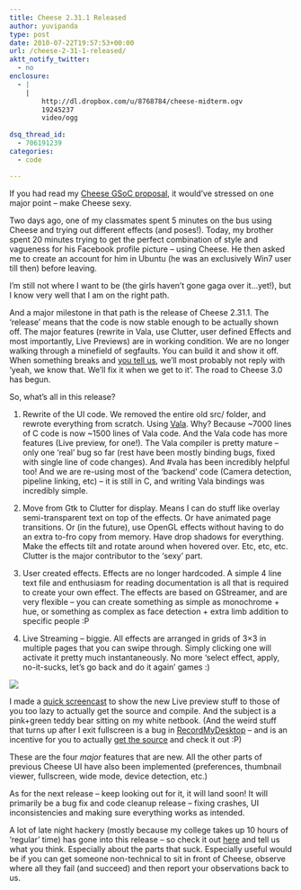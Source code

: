 ```yaml
---
title: Cheese 2.31.1 Released
author: yuvipanda
type: post
date: 2010-07-22T19:57:53+00:00
url: /cheese-2-31-1-released/
aktt_notify_twitter:
  - no
enclosure:
  - |
    |
        http://dl.dropbox.com/u/8768784/cheese-midterm.ogv
        19245237
        video/ogg
        
dsq_thread_id:
  - 706191239
categories:
  - code

---
```

If you had read my [Cheese GSoC proposal][1], it would&#8217;ve stressed on one major point &#8211; make Cheese sexy.

Two days ago, one of my classmates spent 5 minutes on the bus using Cheese and trying out different effects (and poses!). Today, my brother spent 20 minutes trying to get the perfect combination of style and vagueness for his Facebook profile picture &#8211; using Cheese. He then asked me to create an account for him in Ubuntu (he was an exclusively Win7 user till then) before leaving.

I&#8217;m still not where I want to be (the girls haven&#8217;t gone gaga over it&#8230;yet!), but I know very well that I am on the right path.

And a major milestone in that path is the release of Cheese 2.31.1. The &#8216;release&#8217; means that the code is now stable enough to be actually shown off. The major features (rewrite in Vala, use Clutter, user defined Effects and most importantly, Live Previews) are in working condition. We are no longer walking through a minefield of segfaults. You can build it and show it off. When something breaks and [you tell us][2], we&#8217;ll most probably not reply with &#8216;yeah, we know that. We&#8217;ll fix it when we get to it&#8217;. The road to Cheese 3.0 has begun.

So, what&#8217;s all in this release?

  1. Rewrite of the UI code. We removed the entire old src/ folder, and rewrote everything from scratch. Using [Vala][3]. Why? Because ~7000 lines of C code is now ~1500 lines of Vala code. And the Vala code has more features (Live preview, for one!). The Vala compiler is pretty mature &#8211; only one &#8216;real&#8217; bug so far (rest have been mostly binding bugs, fixed with single line of code changes). And #vala has been incredibly helpful too! And we are re-using most of the &#8216;backend&#8217; code (Camera detection, pipeline linking, etc) &#8211; it is still in C, and writing Vala bindings was incredibly simple.

  2. Move from Gtk to Clutter for display. Means I can do stuff like overlay semi-transparent text on top of the effects. Or have animated page transitions. Or (in the future), use OpenGL effects without having to do an extra to-fro copy from memory. Have drop shadows for everything. Make the effects tilt and rotate around when hovered over. Etc, etc, etc. Clutter is the major contributor to the &#8216;sexy&#8217; part.

  3. User created effects. Effects are no longer hardcoded. A simple 4 line text file and enthusiasm for reading documentation is all that is required to create your own effect. The effects are based on GStreamer, and are very flexible &#8211; you can create something as simple as monochrome + hue, or something as complex as face detection + extra limb addition to specific people :P

  4. Live Streaming &#8211; biggie. All effects are arranged in grids of 3&#215;3 in multiple pages that you can swipe through. Simply clicking one will activate it pretty much instantaneously. No more &#8216;select effect, apply, no-it-sucks, let&#8217;s go back and do it again&#8217; games :) 

[![][4]][5]

I made a [quick screencast][5] to show the new Live preview stuff to those of you too lazy to actually get the source and compile. And the subject is a pink+green teddy bear sitting on my white netbook. (And the weird stuff that turns up after I exit fullscreen is a bug in [RecordMyDesktop][6] &#8211; and is an incentive for you to actually [get the source][2] and check it out :P)

These are the four _major_ features that are new. All the other parts of previous Cheese UI have also been implemented (preferences, thumbnail viewer, fullscreen, wide mode, device detection, etc.)

As for the next release &#8211; keep looking out for it, it will land soon! It will primarily be a bug fix and code cleanup release &#8211; fixing crashes, UI inconsistencies and making sure everything works as intended.

A lot of late night hackery (mostly because my college takes up 10 hours of &#8216;regular&#8217; time) has gone into this release &#8211; so check it out [here][2] and tell us what you think. Especially about the parts that suck. Especially useful would be if you can get someone non-technical to sit in front of Cheese, observe where all they fail (and succeed) and then report your observations back to us.

 [1]: http://yuvi.in/blog/gsoc-2010-proposal.html
 [2]: http://ftp.gnome.org/pub/GNOME/sources/cheese/2.31/
 [3]: http://live.gnome.org/Vala
 [4]: http://dl.dropbox.com/u/8768784/cheese-midterm.png
 [5]: http://dl.dropbox.com/u/8768784/cheese-midterm.ogv
 [6]: http://recordmydesktop.sourceforge.net/about.php